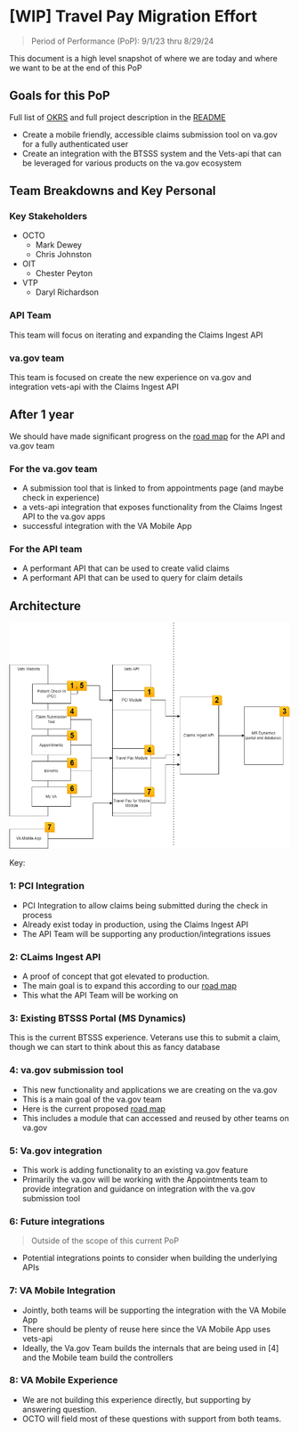 # [WIP] Travel Pay Migration Effort

> Period of Performance (PoP): 9/1/23 thru 8/29/24 

This document is a high level snapshot of where we are today and where we want to be at the end of this PoP

## Goals for this PoP

Full list of [OKRS](./OKRS.md) and full project description in the [README](../README.md)

- Create a mobile friendly, accessible claims submission tool on va.gov for a fully authenticated user
- Create an integration with the BTSSS system and the Vets-api that can be leveraged for various products on the va.gov ecosystem

## Team Breakdowns and Key Personal

### Key Stakeholders

- OCTO
  - Mark Dewey
  - Chris Johnston 
- OIT 
  - Chester Peyton
- VTP
  - Daryl Richardson

### API Team

This team will focus on iterating and expanding the Claims Ingest API 

### va.gov team

This team is focused on create the new experience on va.gov and integration vets-api with the Claims Ingest API

## After 1 year

We should have made significant progress on the [road map](./roadmap.md) for the API and va.gov team 

### For the va.gov team

- A submission tool that is linked to from appointments page (and maybe check in experience)
- a vets-api integration that exposes functionality from the Claims Ingest API to the va.gov apps 
- successful integration with the VA Mobile App

### For the API team 

- A performant API that can be used to create valid claims
- A performant API that can be used to query for claim details
  

## Architecture 

![Desired Architecture](./assets/scoped-architecture-diagram.png)

Key: 

### 1: PCI Integration

- PCI Integration to allow claims being submitted during the check in process 
- Already exist today in production, using the Claims Ingest API
- The API Team will be supporting any production/integrations issues

### 2: CLaims Ingest API

- A proof of concept that got elevated to production. 
- The main goal is to expand this according to our [road map](./roadmap.md#next-for-api-focused-team---fall-2023)
- This what the API Team will be working on

### 3: Existing BTSSS Portal (MS Dynamics)

This is the current BTSSS experience. Veterans use this to submit a claim, though we can start to think about this as fancy database

### 4: va.gov submission tool

- This new functionality and applications we are creating on the va.gov
- This is a main goal of the va.gov team
- Here is the current proposed [road map](./roadmap.md#next-for-vagov-submission-tool-focused-team---fall-2023) 
- This includes a module that can accessed and reused by other teams on va.gov


### 5: Va.gov integration

- This work is adding functionality to an existing va.gov feature
- Primarily the va.gov will be working with the Appointments team to provide integration and guidance on integration with the va.gov submission tool

### 6: Future integrations
> Outside of the scope of this current PoP

- Potential integrations points to consider when building the underlying APIs


### 7: VA Mobile Integration  

- Jointly, both teams will be supporting the integration with the VA Mobile App
- There should be plenty of reuse here since the VA Mobile App uses vets-api
- Ideally, the Va.gov Team builds the internals that are being used in [4] and the Mobile team build the controllers

### 8: VA Mobile Experience

- We are not building this experience directly, but supporting by answering question.
- OCTO will field most of these questions with support from both teams.



